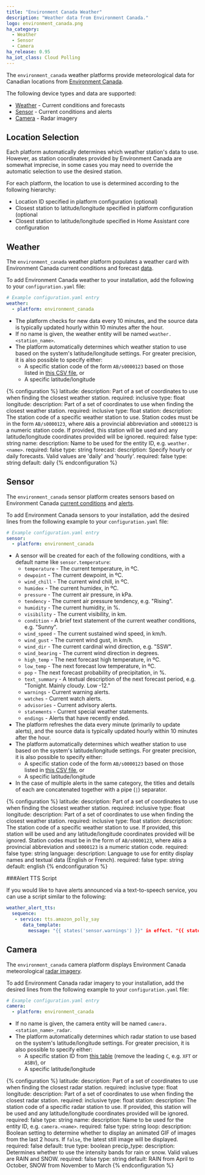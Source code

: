 ```yaml
---
title: "Environment Canada Weather"
description: "Weather data from Environment Canada."
logo: environment_canada.png
ha_category:
  - Weather
  - Sensor
  - Camera
ha_release: 0.95
ha_iot_class: Cloud Polling
---
```


The `environment_canada` weather platforms provide meteorological data for Canadian locations from [Environment Canada](https://weather.gc.ca/index_e.html).

The following device types and data are supported:

- [Weather](#weather) - Current conditions and forecasts
- [Sensor](#sensor) - Current conditions and alerts
- [Camera](#camera) - Radar imagery

## Location Selection

Each platform automatically determines which weather station's data to use. However, as station coordinates provided by Environment Canada are somewhat imprecise, in some cases you may need to override the automatic selection to use the desired station.

For each platform, the location to use is determined according to the following hierarchy:

  - Location ID specified in platform configuration (optional)
  - Closest station to latitude/longitude specified in platform configuration (optional
  - Closest station to latitude/longitude specified in Home Assistant core configuration

## Weather

The `environment_canada` weather platform populates a weather card with Environment Canada current conditions and forecast [data](https://weather.gc.ca/canada_e.html).

To add Environment Canada weather to your installation, add the following to your `configuration.yaml` file:

```yaml
# Example configuration.yaml entry
weather:
  - platform: environment_canada
```

- The platform checks for new data every 10 minutes, and the source data is typically updated hourly within 10 minutes after the hour.
- If no name is given, the weather entity will be named `weather.<station_name>`.
- The platform automatically determines which weather station to use based on the system's latitude/longitude settings. For greater precision, it is also possible to specify either:
    - A specific station code of the form `AB/s0000123` based on those listed in [this CSV file](http://dd.weatheroffice.ec.gc.ca/citypage_weather/docs/site_list_towns_en.csv), or
    - A specific latitude/longitude

{% configuration %}
latitude:
  description: Part of a set of coordinates to use when finding the closest weather station.
  required: inclusive
  type: float
longitude:
  description: Part of a set of coordinates to use when finding the closest weather station.
  required: inclusive
  type: float
station:
  description: The station code of a specific weather station to use. Station codes must be in the form `AB/s0000123`, where `AB`is a provincial abbreviation and `s0000123` is a numeric station code. If provided, this station will be used and any latitude/longitude coordinates provided will be ignored.
  required: false
  type: string
name:
  description: Name to be used for the entity ID, e.g. `weather.<name>`.
  required: false
  type: string
forecast:
  description: Specify hourly or daily forecasts. Valid values are 'daily' and 'hourly'.
  required: false
  type: string
  default: daily
{% endconfiguration %}

## Sensor

The `environment_canada` sensor platform creates sensors based on Environment Canada [current conditions](https://weather.gc.ca/canada_e.html) and [alerts](https://weather.gc.ca/warnings/index_e.html).

To add Environment Canada sensors to your installation, add the desired lines from the following example to your `configuration.yaml` file:

```yaml
# Example configuration.yaml entry
sensor:
  - platform: environment_canada
```

- A sensor will be created for each of the following conditions, with a default name like `sensor.temperature`:     
    - `temperature` - The current temperature, in ºC.
    - `dewpoint` - The current dewpoint, in ºC.
    - `wind_chill` - The current wind chill, in ºC.
    - `humidex` - The current humidex, in ºC.
    - `pressure` - The current air pressure, in kPa.
    - `tendency` - The current air pressure tendency, e.g. "Rising".
    - `humidity` - The current humidity, in %.
    - `visibility` - The current visibility, in km.
    - `condition` - A brief text statement of the current weather conditions, e.g. "Sunny".
    - `wind_speed` - The current sustained wind speed, in km/h.
    - `wind_gust` - The current wind gust, in km/h.
    - `wind_dir` - The current cardinal wind direction, e.g. "SSW".
    - `wind_bearing` - The current wind direction in degrees.
    - `high_temp` - The next forecast high temperature, in ºC.
    - `low_temp` - The next forecast low temperature, in ºC.
    - `pop` - The next forecast probability of precipitation, in %.
    - `text_summary` - A textual description of the next forecast period, e.g. "Tonight. Mainly cloudy. Low -12."
    - `warnings` - Current warning alerts.
    - `watches` - Current watch alerts.
    - `advisories` - Current advisory alerts.
    - `statements` - Current special weather statements.
    - `endings` - Alerts that have recently ended.
- The platform refreshes the data every minute (primarily to update alerts), and the source data is typically updated hourly within 10 minutes after the hour.
- The platform automatically determines which weather station to use based on the system's latitude/longitude settings. For greater precision, it is also possible to specify either:
    - A specific station code of the form `AB/s0000123` based on those listed in [this CSV file](http://dd.weatheroffice.ec.gc.ca/citypage_weather/docs/site_list_towns_en.csv), or
    - A specific latitude/longitude
- In the case of multiple alerts in the same category, the titles and details of each are concatenated together with a pipe (`|`) separator.

{% configuration %}
latitude:
  description: Part of a set of coordinates to use when finding the closest weather station.
  required: inclusive
  type: float
longitude:
  description: Part of a set of coordinates to use when finding the closest weather station.
  required: inclusive
  type: float
station:
  description: The station code of a specific weather station to use. If provided, this station will be used and any latitude/longitude coordinates provided will be ignored. Station codes must be in the form of `AB/s0000123`, where `AB`is a provincial abbreviation and `s0000123` is a numeric station code. 
  required: false
  type: string
language:
  description: Language to use for entity display names and textual data (English or French).
  required: false
  type: string
  default: english
{% endconfiguration %}

###Alert TTS Script

If you would like to have alerts announced via a text-to-speech service, you can use a script similar to the following:

```yaml
weather_alert_tts:
  sequence:
   - service: tts.amazon_polly_say
      data_template:
        message: "{{ states('sensor.warnings') }}" in effect. "{{ state_attr('sensor.warnings', 'alert detail') }}"
```

## Camera

The `environment_canada` camera platform displays Environment Canada meteorological [radar imagery](https://weather.gc.ca/radar/index_e.html).

To add Environment Canada radar imagery to your installation, add the desired lines from the following example to your `configuration.yaml` file:

```yaml
# Example configuration.yaml entry
camera:
  - platform: environment_canada
```

- If no name is given, the camera entity will be named `camera.<station_name>_radar`.
- The platform automatically determines which radar station to use based on the system's latitude/longitude settings. For greater precision, it is also possible to specify either:
    - A specific station ID from [this table](https://en.wikipedia.org/wiki/Canadian_weather_radar_network#List_of_radars) (remove the leading `C`, e.g. `XFT` or `ASBV`), or
    - A specific latitude/longitude

{% configuration %}
latitude:
  description: Part of a set of coordinates to use when finding the closest radar station.
  required: inclusive
  type: float
longitude:
  description: Part of a set of coordinates to use when finding the closest radar station.
  required: inclusive
  type: float
station: 
  description: The station code of a specific radar station to use. If provided, this station will be used and any latitude/longitude coordinates provided will be ignored.
  required: false
  type: string
name:
  description: Name to be used for the entity ID, e.g. `camera.<name>`.
  required: false
  type: string
loop:
  description: Boolean setting to determine whether to display an animated GIF of images from the last 2 hours. If `false`, the latest still image will be displayed.
  required: false
  default: true
  type: boolean
precip_type:
  description: Determines whether to use the intensity bands for rain or snow. Valid values are RAIN and SNOW.
  required: false
  type: string
  default: RAIN from April to October, SNOW from November to March
{% endconfiguration %}

